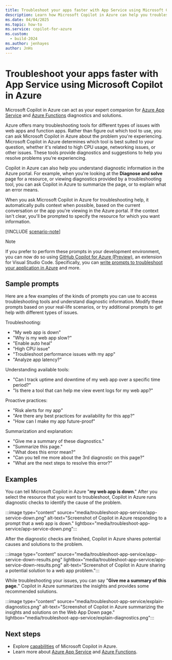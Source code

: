 ```yaml
---
title: Troubleshoot your apps faster with App Service using Microsoft Copilot in Azure
description: Learn how Microsoft Copilot in Azure can help you troubleshoot your web apps hosted with App Service.
ms.date: 04/04/2025
ms.topic: how-to
ms.service: copilot-for-azure
ms.custom:
  - build-2024
ms.author: jenhayes
author: JnHs
---
```


# Troubleshoot your apps faster with App Service using Microsoft Copilot in Azure

Microsoft Copilot in Azure can act as your expert companion for [Azure App Service](/azure/app-service/overview) and [Azure Functions](/azure/azure-functions/functions-overview) diagnostics and solutions.

Azure offers many troubleshooting tools for different types of issues with web apps and function apps. Rather than figure out which tool to use, you can ask Microsoft Copilot in Azure about the problem you're experiencing. Microsoft Copilot in Azure determines which tool is best suited to your question, whether it's related to high CPU usage, networking issues, or other issues. These tools provide diagnostics and suggestions to help you resolve problems you're experiencing.

Copilot in Azure can also help you understand diagnostic information in the Azure portal. For example, when you're looking at the **Diagnose and solve** page for a resource, or viewing diagnostics provided by a troubleshooting tool, you can ask Copilot in Azure to summarize the page, or to explain what an error means.

When you ask Microsoft Copilot in Azure for troubleshooting help, it automatically pulls context when possible, based on the current conversation or the app you're viewing in the Azure portal. If the context isn't clear, you'll be prompted to specify the resource for which you want information.

[!INCLUDE [scenario-note](includes/scenario-note.md)]

>[!Note]
>If you prefer to perform these prompts in your development environment, you can now do so using [GitHub Copilot for Azure (Preview)](/azure/developer/github-copilot-azure/introduction), an extension for Visual Studio Code. Specifically, you can [write prompts to troubleshoot your application in Azure](/azure/developer/github-copilot-azure/troubleshoot-examples) and more.

## Sample prompts

Here are a few examples of the kinds of prompts you can use to access troubleshooting tools and understand diagnostic information. Modify these prompts based on your real-life scenarios, or try additional prompts to get help with different types of issues.

Troubleshooting:

- "My web app is down"
- "Why is my web app slow?"
- "Enable auto heal"
- "High CPU issue"
- "Troubleshoot performance issues with my app"
- "Analyze app latency?"

Understanding available tools:

- "Can I track uptime and downtime of my web app over a specific time period?"
- "Is there a tool that can help me view event logs for my web app?"

Proactive practices:

- "Risk alerts for my app"
- "Are there any best practices for availability for this app?"
- "How can I make my app future-proof"

Summarization and explanation:

- "Give me a summary of these diagnostics."
- "Summarize this page."
- "What does this error mean?"
- "Can you tell me more about the 3rd diagnostic on this page?"
- "What are the next steps to resolve this error?"

## Examples

You can tell Microsoft Copilot in Azure "**my web app is down**." After you select the resource that you want to troubleshoot, Copilot in Azure runs diagnostic checks to identify the cause of the problem.

:::image type="content" source="media/troubleshoot-app-service/app-service-down.png" alt-text="Screenshot of Copilot in Azure responding to a prompt that a web app is down." lightbox="media/troubleshoot-app-service/app-service-down.png":::

After the diagnostic checks are finished, Copilot in Azure shares potential causes and solutions to the problem.

:::image type="content" source="media/troubleshoot-app-service/app-service-down-results.png" lightbox="media/troubleshoot-app-service/app-service-down-results.png" alt-text="Screenshot of Copilot in Azure sharing a potential solution to a web app problem.":::

While troubleshooting your issues, you can say "**Give me a summary of this page.**" Copilot in Azure summarizes the insights and provides some recommended solutions.

:::image type="content" source="media/troubleshoot-app-service/explain-diagnostics.png" alt-text="Screenshot of Copilot in Azure summarizing the insights and solutions on the Web App Down page." lightbox="media/troubleshoot-app-service/explain-diagnostics.png":::

## Next steps

- Explore [capabilities](capabilities.md) of Microsoft Copilot in Azure.
- Learn more about [Azure App Service](/azure/app-service/overview) and [Azure Functions](/azure/azure-functions/functions-overview).
